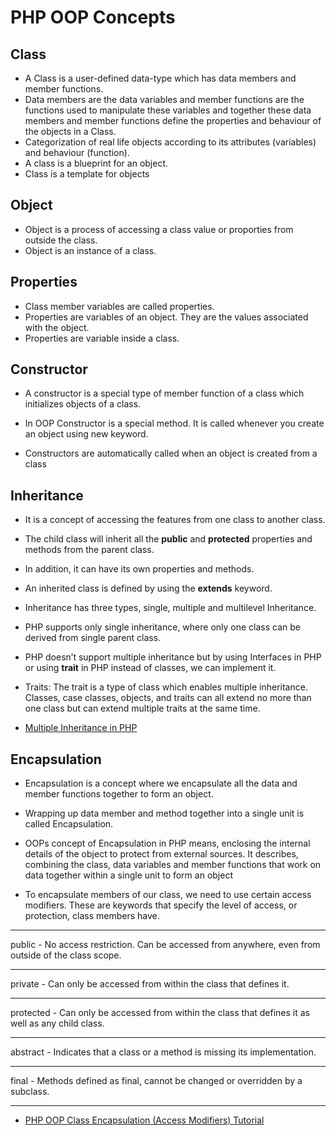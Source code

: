 # PHP OOP Concepts 
## Class
 - A Class is a user-defined data-type which has data members and member functions.
 - Data members are the data variables and member functions are the functions used to manipulate these variables and together these data members and member functions define the properties and behaviour of the objects in a Class.
 - Categorization of real life objects according to its attributes (variables) and behaviour (function).
- A class is a blueprint for an object.  
 - Class is a template for objects


 ## Object
 - Object is a process of accessing a class value or proporties from outside the class.
 - Object is an instance of a class.

  ## Properties
  - Class member variables are called properties.
  - Properties are variables of an object. They are the values associated with the object. 
  - Properties are variable inside a class.


  ## Constructor
- A constructor is a special type of member function of a class which initializes objects of a class.

- In OOP Constructor is a special method. It is called whenever you create an object using new keyword. 

- Constructors are automatically called when an object is created from a class

## Inheritance
- It is a concept of accessing the features from one class to another class.
- The child class will inherit all the <b>public</b> and <b>protected</b> properties and methods from the parent class. 
- In addition, it can have its own properties and methods.

- An inherited class is defined by using the <b>extends</b> keyword.
- Inheritance has three types, single, multiple and multilevel Inheritance.
- PHP supports only single inheritance, where only one class can be derived from single parent class.

- PHP doesn’t support multiple inheritance but by using Interfaces in PHP or using  <b>trait</b> in PHP instead of classes, we can implement it.

- Traits: The trait is a type of class which enables multiple inheritance. Classes, case classes, objects, and traits can all extend no more than one class but can extend multiple traits at the same time.

- [Multiple Inheritance in PHP](https://www.geeksforgeeks.org/multiple-inheritance-in-php/)



## Encapsulation

- Encapsulation is a concept where we encapsulate all the data and member functions together to form an object.
- Wrapping up data member and method together into a single unit is called Encapsulation.

- OOPs concept of Encapsulation in PHP means, enclosing the internal details of the object to protect from external sources. It describes, combining the class, data variables and member functions that work on data together within a single unit to form an object

- To encapsulate members of our class, we need to use certain access modifiers. These are keywords that specify the level of access, or protection, class members have.
<hr>
public  - No access restriction. Can be accessed from anywhere, even from outside of the class scope.
<hr>
private	- Can only be accessed from within the class that defines it.
<hr>
protected	- Can only be accessed from within the class that defines it as well as any child class.
<hr>
abstract - Indicates that a class or a method is missing its implementation.
<hr>
final -	Methods defined as final, cannot be changed or overridden by a subclass.
<hr>

- [PHP OOP Class Encapsulation (Access Modifiers) Tutorial](https://www.koderhq.com/tutorial/php/oop-encapsulation/)